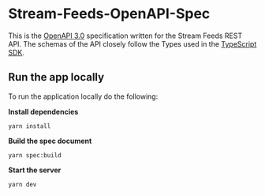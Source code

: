 # Stream-Feeds-OpenAPI-Spec
This is the [OpenAPI 3.0](https://swagger.io/specification/) specification written for the Stream Feeds REST API. The schemas of the API closely follow the Types used in the [TypeScript SDK](https://github.com/GetStream/stream-js/).


## Run the app locally

To run the application locally do the following:

**Install dependencies**

```shell
yarn install
```

**Build the spec document**

```shell
yarn spec:build
```

**Start the server**

```shell
yarn dev
```